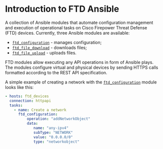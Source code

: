 # Introduction to FTD Ansible

A collection of Ansible modules that automate configuration management and execution of operational tasks on
Cisco Firepower Threat Defense (FTD) devices. Currently, three Ansible modules are available: 

* [`ftd_configuration`](modules/ftd_configuration.md) - manages configuration;
* [`ftd_file_download`](modules/ftd_file_download.md) - downloads files;
* [`ftd_file_upload`](modules/ftd_file_upload.md) - uploads files.

FTD modules allow executing any API operations in form of Ansible plays. The modules configure virtual and 
physical devices by sending HTTPS calls formatted according to the REST API specification.

A simple example of creating a network with the [`ftd_configuration`](modules/ftd_configuration.md) module looks like this:

```yaml
- hosts: ftd_devices
  connection: httpapi
  tasks:
    - name: Create a network
      ftd_configuration:
          operation: "addNetworkObject"
          data:
             name: "any-ipv4"
             subType: "NETWORK"
             value: "0.0.0.0/0"
             type: "networkobject"
 ```
